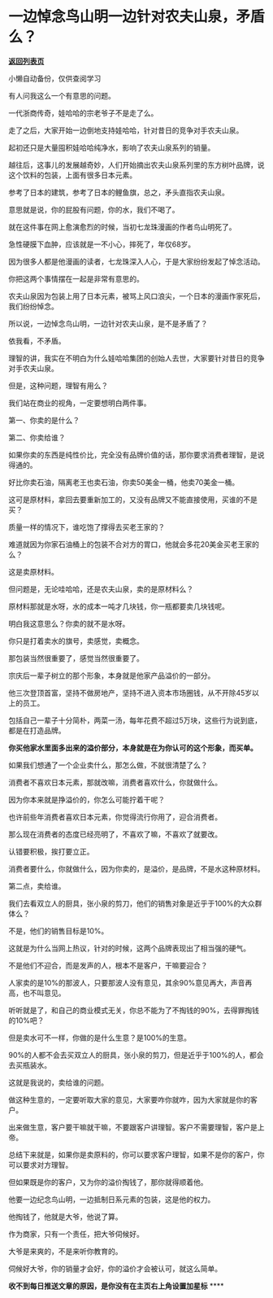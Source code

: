 # 一边悼念鸟山明一边针对农夫山泉，矛盾么？

[**返回列表页**](/gzh/记忆承载3)

小懒自动备份，仅供查阅学习

有人问我这么一个有意思的问题。  

一代浙商传奇，娃哈哈的宗老爷子不是走了么。  

走了之后，大家开始一边倒地支持娃哈哈，针对昔日的竞争对手农夫山泉。  

起初还只是大量囤积娃哈哈纯净水，影响了农夫山泉系列的销量。  

越往后，这事儿的发展越奇妙，人们开始摘出农夫山泉系列里的东方树叶品牌，说这个饮料的包装，上面有很多日本元素。  

参考了日本的建筑，参考了日本的鲤鱼旗，总之，矛头直指农夫山泉。  

意思就是说，你的屁股有问题，你的水，我们不喝了。  

就在这件事在网上愈演愈烈的时候，当初七龙珠漫画的作者鸟山明死了。

急性硬膜下血肿，应该就是一不小心，摔死了，年仅68岁。

因为很多人都是他漫画的读者，七龙珠深入人心，于是大家纷纷发起了悼念活动。  

你把这两个事情摆在一起是非常有意思的。  

农夫山泉因为包装上用了日本元素，被骂上风口浪尖，一个日本的漫画作家死后，我们纷纷悼念。  

所以说，一边悼念鸟山明，一边针对农夫山泉，是不是矛盾了？  

依我看，不矛盾。

理智的讲，我实在不明白为什么娃哈哈集团的创始人去世，大家要针对昔日的竞争对手农夫山泉。  

但是，这种问题，理智有用么？  

我们站在商业的视角，一定要想明白两件事。

第一、你卖的是什么？

第二、你卖给谁？

如果你卖的东西是纯性价比，完全没有品牌价值的话，那你要求消费者理智，是说得通的。  

好比你卖石油，隔离老王也卖石油，你卖50美金一桶，他卖70美金一桶。

这可是原材料，拿回去要重新加工的，又没有品牌又不能直接使用，买谁的不是买？  

质量一样的情况下，谁吃饱了撑得去买老王家的？

难道就因为你家石油桶上的包装不合对方的胃口，他就会多花20美金买老王家的么？

这是卖原材料。  

但问题是，无论哇哈哈，还是农夫山泉，卖的是原材料么？

原材料那就是水呀，水的成本一吨才几块钱，你一瓶都要卖几块钱呢。  

明白我这意思么？你卖的就不是水呀。  

你只是打着卖水的旗号，卖感觉，卖概念。

那包装当然很重要了，感觉当然很重要了。  

宗庆后一辈子树立的那个形象，本身就是他家产品溢价的一部分。  

他三次登顶首富，坚持不做房地产，坚持不进入资本市场圈钱，从不开除45岁以上的员工。  

包括自己一辈子十分简朴，两菜一汤，每年花费不超过5万块，这些行为说到底，都是在打造品牌。

 **你买他家水里面多出来的溢价部分，本身就是在为你认可的这个形象，而买单。**  

如果我们想通了一个企业卖什么，那怎么做，不就很清楚了么？  

消费者不喜欢日本元素，那就改嘛，消费者喜欢什么，你就做什么。  

因为你本来就是挣溢价的，你怎么可能拧着干呢？

也许前些年消费者喜欢日本元素，你觉得流行你用了，迎合消费者。

那么现在消费者的态度已经亮明了，不喜欢了嘛，不喜欢了就要改。

认错要积极，挨打要立正。

消费者要什么，你就做什么，因为你卖的，是溢价，是品牌，不是水这种原材料。  

第二点，卖给谁。  

我们去看双立人的厨具，张小泉的剪刀，他们的销售对象是近乎于100%的大众群体么？  

不是，他们的销售目标是10%。  

这就是为什么当网上热议，针对的时候，这两个品牌表现出了相当强的硬气。  

不是他们不迎合，而是发声的人，根本不是客户，干嘛要迎合？  

人家卖的是10%的那波人，只要那波人没有意见，其余90%意见再大，声音再高，也不叫意见。  

听听就是了，和自己的商业模式无关，你总不能为了不掏钱的90%，去得罪掏钱的10%吧？  

但是卖水可不一样，你做的是什么生意？是100%的生意。

90%的人都不会去买双立人的厨具，张小泉的剪刀，但是近乎于100%的人，都会去买瓶装水。  

这就是我说的，卖给谁的问题。  

做这种生意的，一定要听取大家的意见，大家要咋你就咋，因为大家就是你的客户。

出来做生意，客户要干嘛就干嘛，不要跟客户讲理智。客户不需要理智，客户是上帝。

总结下来就是，如果你是卖原料的，你可以要求客户理智，如果不是你的客户，你可以要求对方理智。

但如果既是你的客户，又为你的溢价掏钱了，那你就得顺着他。

他要一边纪念鸟山明，一边抵制日系元素的包装，这是他的权力。  

他掏钱了，他就是大爷，他说了算。

作为商家，只有一个责任，把大爷伺候好。  

大爷是来爽的，不是来听你教育的。

伺候好大爷，你的销量才会好，你的溢价才会被认可，就这么简单。

 **收不到每日推送文章的原因，是你没有在主页右上角设置加星标** ****

